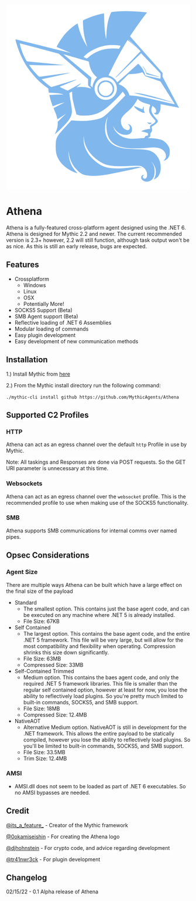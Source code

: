 
<p align="center">
  <img src="agent_icons/athena.svg">
</p>

# Athena
Athena is a fully-featured cross-platform agent designed using the .NET 6. Athena is designed for Mythic 2.2 and newer. The current recommended version is 2.3+ however, 2.2 will still function, although task output won't be as nice. As this is still an early release, bugs are expected.

## Features
- Crossplatform
  - Windows
  - Linux
  - OSX
  - Potentially More!
- SOCKS5 Support (Beta)
- SMB Agent support (Beta)
- Reflective loading of .NET 6 Assemblies
- Modular loading of commands
- Easy plugin development
- Easy development of new communication methods

## Installation

1.) Install Mythic from [here](https://github.com/its-a-feature/Mythic)

2.) From the Mythic install directory run the following command:

`./mythic-cli install github https://github.com/MythicAgents/Athena`

## Supported C2 Profiles

### HTTP
Athena can act as an egress channel over the default `http` Profile in use by Mythic. 

Note: All taskings and Responses are done via POST requests. So the GET URI parameter is unnecessary at this time.

### Websockets
Athena can act as an egress channel over the `websocket` profile. This is the recommended profile to use when making use of the SOCKS5 functionality.

### SMB
Athena supports SMB communications for internal comms over named pipes.

## Opsec Considerations
### Agent Size
There are multiple ways Athena can be built which have a large effect on the final size of the payload

- Standard
  - The smallest option. This contains just the base agent code, and can be executed on any machine where .NET 5 is already installed.
  - File Size: 67KB
- Self Contained
  - The largest option. This contains the base agent code, and the entire .NET 5 framework. This file will be very large, but will allow for the most compatibility and flexibility when operating. Compression shrinks this size down significantly.
  - File Size: 63MB
  - Compressed Size: 33MB
- Self-Contained Trimmed
  - Medium option. This contains the baes agent code, and only the required .NET 5 framework libraries. This file is smaller than the regular self contained option, however at least for now, you lose the ability to reflectively load plugins. So you're pretty much limited to built-in commands, SOCKS5, and SMB support.
  - File Size: 18MB
  - Compressed Size: 12.4MB
- NativeAOT
  - Alternative Medium option. NativeAOT is still in development for the .NET framework. This allows the entire payload to be statically compiled, however you lose the ability to reflectively load plugins. So you'll be limited to built-in commands, SOCKS5, and SMB support.
  - File Size: 33.5MB
  - Trim Size: 12.4MB

### AMSI
 - AMSI.dll does not seem to be loaded as part of .NET 6 executables. So no AMSI bypasses are needed.

## Credit
[@its_a_feature_](https://twitter.com/its_a_feature_) - Creator of the Mythic framework

[@0okamiseishin](https://twitter.com/0okamiseishin) - For creating the Athena logo

[@djhohnstein](https://twitter.com/djhohnstein) - For crypto code, and advice regarding development

[@tr41nwr3ck](https://twitter.com/Tr41nwr3ck48) - For plugin development

## Changelog
02/15/22 - 0.1 Alpha release of Athena


